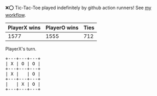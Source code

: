 :x::o: Tic-Tac-Toe played indefinitely by github action runners! See [my workflow](.github/workflows/play.yaml).

|PlayerX wins|PlayerO wins|Ties|
|-|-|-|
|1577|1555|712|

PlayerX's turn.

<pre>
+---+---+---+
| X | O | O |
+---+---+---+
| X |   | O |
+---+---+---+
|   | X | O |
+---+---+---+
</pre>